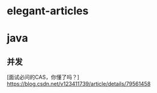 # elegant-articles

# java

## 并发
[面试必问的CAS，你懂了吗？] https://blog.csdn.net/v123411739/article/details/79561458

